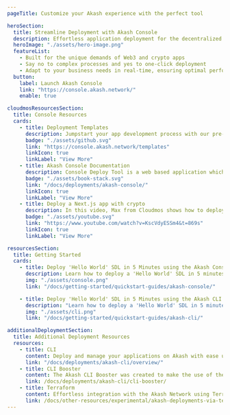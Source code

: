 ```yaml
---
pageTitle: Customize your Akash experience with the perfect tool

heroSection:
  title: Streamline Deployment with Akash Console
  description: Effortless application deployment for the decentralized era.
  heroImage: "./assets/hero-image.png"
  featureList:
    - Built for the unique demands of Web3 and crypto apps
    - Say no to complex processes and yes to one-click deployment
    - Adapt to your business needs in real-time, ensuring optimal performance and cost efficiency
  button:
    label: Launch Akash Console
    link: "https://console.akash.network/"
    enable: true

cloudmosResourcesSection:
  title: Console Resources
  cards:
    - title: Deployment Templates
      description: Jumpstart your app development process with our pre-built solutions.
      badge: "./assets/github.svg"
      link: "https://console.akash.network/templates"
      linkIcon: true
      linkLabel: "View More"
    - title: Akash Console Documentation
      description: Console Deploy Tool is a web based application which simplifies the deployment process on the Akash Network.
      badge: "./assets/book-stack.svg"
      link: "/docs/deployments/akash-console/"
      linkIcon: true
      linkLabel: "View More"
    - title: Deploy a Next.js app with crypto
      description: In this video, Max from Cloudmos shows how to deploy a simple Next.js web app to the decentralized cloud Akash Network.
      badge: "./assets/youtube.svg"
      link: "https://www.youtube.com/watch?v=KscVdyESSm4&t=869s"
      linkIcon: true
      linkLabel: "View More"

resourcesSection:
  title: Getting Started
  cards:
    - title: Deploy 'Hello World' SDL in 5 Minutes using the Akash Console
      description: Learn how to deploy a 'Hello World' SDL in 5 minutes using the Akash Console.
      img: "./assets/console.png"
      link: "/docs/getting-started/quickstart-guides/akash-console/"

    - title: Deploy 'Hello World' SDL in 5 Minutes using the Akash CLI
      description: "Learn how to deploy a 'Hello World' SDL in 5 minutes using the Akash CLI."
      img: "./assets/cli.png"
      link: "/docs/getting-started/quickstart-guides/akash-cli/"

additionalDeploymentSection:
  title: Additional Deployment Resources
  resources:
    - title: CLI
      content: Deploy and manage your applications on Akash with ease using the Command Line Interface
      link: "/docs/deployments/akash-cli/overview/"
    - title: CLI Booster
      content: The Akash CLI Booster was created to make the use of the current command line tooling much simpler for deployments and related activities. In this guide we will review the primary capabilities of this exciting new tool.
      link: /docs/deployments/akash-cli/cli-booster/
    - title: Terraform
      content: Effortless integration with the Akash Network using Terraform Cloud
      link: /docs/other-resources/experimental/akash-deployments-via-terraform/
---
```


